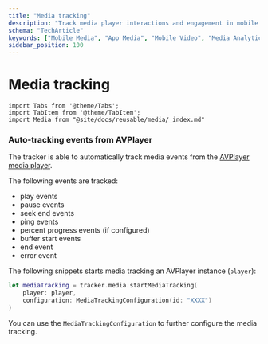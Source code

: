 ```yaml
---
title: "Media tracking"
description: "Track media player interactions and engagement in mobile applications using native trackers."
schema: "TechArticle"
keywords: ["Mobile Media", "App Media", "Mobile Video", "Media Analytics", "Video Tracking", "Audio Tracking"]
sidebar_position: 100
---
```


# Media tracking

```mdx-code-block
import Tabs from '@theme/Tabs';
import TabItem from '@theme/TabItem';
import Media from "@site/docs/reusable/media/_index.md"
```

<Tabs groupId="platform" queryString>
  <TabItem value="ios" label="iOS" default>

<Media tracker="ios" />

### Auto-tracking events from AVPlayer

The tracker is able to automatically track media events from the [AVPlayer media player](https://developer.apple.com/documentation/avfoundation/avplayer).

The following events are tracked:

* play events
* pause events
* seek end events
* ping events
* percent progress events (if configured)
* buffer start events
* end event
* error event

The following snippets starts media tracking an AVPlayer instance (`player`):

```swift
let mediaTracking = tracker.media.startMediaTracking(
    player: player,
    configuration: MediaTrackingConfiguration(id: "XXXX")
)
```

You can use the `MediaTrackingConfiguration` to further configure the media tracking.

  </TabItem>
  <TabItem value="android" label="Android (Kotlin)">

<Media tracker="android-kotlin" />

  </TabItem>
  <TabItem value="android-java" label="Android (Java)">

<Media tracker="android-java" />

  </TabItem>
</Tabs>
